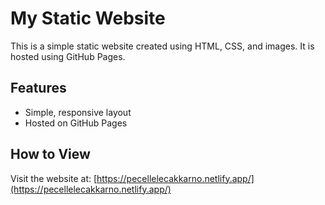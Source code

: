 # My Static Website

This is a simple static website created using HTML, CSS, and images. 
It is hosted using GitHub Pages.

## Features
- Simple, responsive layout
- Hosted on GitHub Pages

## How to View
Visit the website at: [https://pecellelecakkarno.netlify.app/](https://pecellelecakkarno.netlify.app/)
